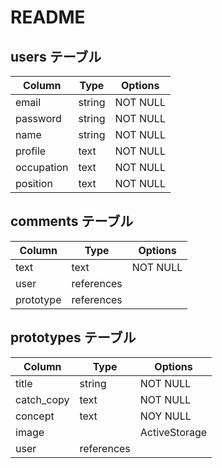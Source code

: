 # README

## users テーブル
| Column    | Type  | Options  |
| -------   | ----- |  ------- |
| email     | string| NOT NULL |
| password  | string| NOT NULL |
| name      | string| NOT NULL |
| profile   | text  | NOT NULL |
| occupation| text  | NOT NULL | 
| position  | text  | NOT NULL |

## comments テーブル
| Column    | Type       | Options    |
| ------    | -----      | --------   |
| text      | text       | NOT NULL   |
| user      | references |            |
| prototype | references |            |

## prototypes テーブル
| Column    | Type       | Options           |
| ------    | -------    | ---------------   |
| title     | string     | NOT NULL          |
| catch_copy| text       | NOT NULL          |
| concept   | text       | NOY NULL          |   
| image     |            | ActiveStorage     |
| user      | references |                   |
